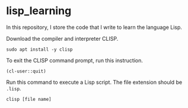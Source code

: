 # lisp_learning

In this repository, I store the code that I write to learn the language Lisp.

Download the compiler and interpreter CLISP.
```
sudo apt install -y clisp
```

To exit the CLISP command prompt, run this instruction.
```
(cl-user::quit)
```

Run this command to execute a Lisp script.
The file extension should be `.lisp`.
```
clisp [file name]
```
